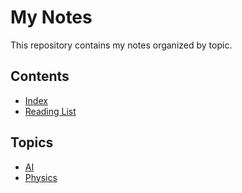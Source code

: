 # My Notes

This repository contains my notes organized by topic.

## Contents

- [Index](index.md)
- [Reading List](reading-list.md)

## Topics

- [AI](/ai)
- [Physics](/physics)
